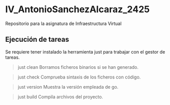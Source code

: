 # IV_AntonioSanchezAlcaraz_2425
Repositorio para la asignatura de Infraestructura Virtual

## Ejecución de tareas
Se requiere tener instalado la herramienta just para trabajar con el gestor de tareas.

> just clean
Borramos ficheros binarios si se han generado.

> just check
Comprueba sintaxis de los ficheros con código.

> just version
Muestra la versión empleada de go.

> just build
Compila archivos del proyecto.

